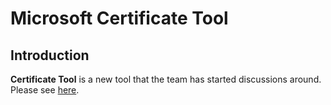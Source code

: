 # Microsoft Certificate Tool

## Introduction

**Certificate Tool** is a new tool that the team has started discussions around. Please see [here](https://github.com/microsoft/windows-container-tools/issues/98).
